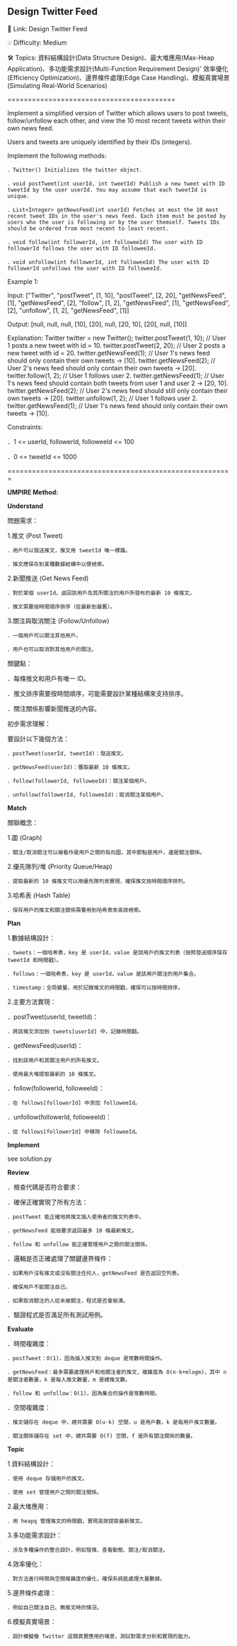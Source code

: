 **Design Twitter Feed**
-

🔗 Link: Design Twitter Feed

💡 Difficulty: Medium

🛠️ Topics: 資料結構設計(Data Structure Design)、最大堆應用(Max-Heap Application)、多功能需求設計(Multi-Function Requirement Design)'
效率優化(Efficiency Optimization)、邊界條件處理(Edge Case Handling)、模擬真實場景(Simulating Real-World Scenarios)

=========================================

Implement a simplified version of Twitter which allows users to post tweets, follow/unfollow each other, and view the 10 most recent tweets within their own news feed.

Users and tweets are uniquely identified by their IDs (integers).

Implement the following methods:

    ．Twitter() Initializes the twitter object.
    
    ．void postTweet(int userId, int tweetId) Publish a new tweet with ID tweetId by the user userId. You may assume that each tweetId is unique.
    
    ．List<Integer> getNewsFeed(int userId) Fetches at most the 10 most recent tweet IDs in the user's news feed. Each item must be posted by users who the user is following or by the user themself. Tweets IDs should be ordered from most recent to least recent.
    
    ．void follow(int followerId, int followeeId) The user with ID followerId follows the user with ID followeeId.
    
    ．void unfollow(int followerId, int followeeId) The user with ID followerId unfollows the user with ID followeeId.

Example 1:

Input:
["Twitter", "postTweet", [1, 10], "postTweet", [2, 20], "getNewsFeed", [1], "getNewsFeed", [2], "follow", [1, 2], "getNewsFeed", [1], "getNewsFeed", [2], "unfollow", [1, 2], "getNewsFeed", [1]]

Output:
[null, null, null, [10], [20], null, [20, 10], [20], null, [10]]

Explanation:
Twitter twitter = new Twitter();
twitter.postTweet(1, 10); // User 1 posts a new tweet with id = 10.
twitter.postTweet(2, 20); // User 2 posts a new tweet with id = 20.
twitter.getNewsFeed(1);   // User 1's news feed should only contain their own tweets -> [10].
twitter.getNewsFeed(2);   // User 2's news feed should only contain their own tweets -> [20].
twitter.follow(1, 2);     // User 1 follows user 2.
twitter.getNewsFeed(1);   // User 1's news feed should contain both tweets from user 1 and user 2 -> [20, 10].
twitter.getNewsFeed(2);   // User 2's news feed should still only contain their own tweets -> [20].
twitter.unfollow(1, 2);   // User 1 follows user 2.
twitter.getNewsFeed(1);   // User 1's news feed should only contain their own tweets -> [10].

Constraints:

．1 <= userId, followerId, followeeId <= 100

．0 <= tweetId <= 1000

=======================================================

**UMPIRE Method:**

**Understand**

問題需求：

1.推文 (Post Tweet)
    
    ．用戶可以發送推文，推文用 tweetId 唯一標識。
    
    ．推文應保存到某種數據結構中以便檢索。

2.新聞推送 (Get News Feed)
    
    ．對於某個 userId，返回該用戶及其所關注的用戶所發布的最新 10 條推文。
    
    ．推文需要按時間順序排序（從最新到最舊）。

3.關注與取消關注 (Follow/Unfollow)
    
    ．一個用戶可以關注其他用戶。
    
    ．用戶也可以取消對其他用戶的關注。

關鍵點：

．每條推文和用戶有唯一 ID。

．推文排序需要按時間順序，可能需要設計某種結構來支持排序。

．關注關係影響新聞推送的內容。

初步需求理解：

要設計以下幾個方法：

    ．postTweet(userId, tweetId)：發送推文。
    
    ．getNewsFeed(userId)：獲取最新 10 條推文。
    
    ．follow(followerId, followeeId)：關注某個用戶。
    
    ．unfollow(followerId, followeeId)：取消關注某個用戶。

**Match**

關聯概念：

1.圖 (Graph)

    ．關注/取消關注可以被看作是用戶之間的有向圖，其中節點是用戶，邊是關注關係。

2.優先隊列/堆 (Priority Queue/Heap)

    ．提取最新的 10 條推文可以用優先隊列來實現，確保推文按時間順序排列。

3.哈希表 (Hash Table)

    ．保存用戶的推文和關注關係需要用到哈希表來高效檢索。

**Plan**

1.數據結構設計：

    ．tweets：一個哈希表，key 是 userId，value 是該用戶的推文列表（按照發送順序保存 tweetId 和時間戳）。
    
    ．follows：一個哈希表，key 是 userId，value 是該用戶關注的用戶集合。
    
    ．timestamp：全局變量，用於記錄推文的時間戳，確保可以按時間排序。

2.主要方法實現：

．postTweet(userId, tweetId)：

    ．將該推文添加到 tweets[userId] 中，記錄時間戳。

．getNewsFeed(userId)：

    ．找到該用戶和其關注用戶的所有推文。

    ．使用最大堆提取最新的 10 條推文。

．follow(followerId, followeeId)：

    ．在 follows[followerId] 中添加 followeeId。

．unfollow(followerId, followeeId)：

    ．從 follows[followerId] 中移除 followeeId。

**Implement**

see solution.py

**Review**

．檢查代碼是否符合要求：

  ．確保正確實現了所有方法：

    ．postTweet 能正確地將推文插入使用者的推文列表中。
    
    ．getNewsFeed 能按要求返回最多 10 條最新推文。
    
    ．follow 和 unfollow 能正確管理用戶之間的關注關係。

  ．邏輯是否正確處理了關鍵邊界條件：

    ．如果用戶沒有推文或沒有關注任何人，getNewsFeed 是否返回空列表。
    
    ．確保用戶不能關注自己。
    
    ．如果取消關注的人從未被關注，程式是否會崩潰。

  ．驗證程式是否滿足所有測試用例。

**Evaluate**

．時間複雜度：

    ．postTweet：O(1)，因為插入推文到 deque 是常數時間操作。
    
    ．getNewsFeed：最多需要處理用戶和他關注者的推文，複雜度為 O(n⋅k+mlogm)，其中 n 是關注者數量，k 是每人推文數量，m 是總推文數。
    
    ．follow 和 unfollow：O(1)，因為集合的操作是常數時間。

．空間複雜度：

    ．推文儲存在 deque 中，總共需要 O(u⋅k) 空間，u 是用戶數，k 是每用戶推文數量。
    
    ．關注關係儲存在 set 中，總共需要 O(f) 空間，f 是所有關注關係的數量。

**Topic**

1.資料結構設計：

    ．使用 deque 存儲用戶的推文。
    
    ．使用 set 管理用戶之間的關注關係。

2.最大堆應用：

    ．用 heapq 管理推文的時間戳，實現高效提取最新推文。

3.多功能需求設計：

    ．涉及多種操作的整合設計，例如發推、查看動態、關注/取消關注。

4.效率優化：

    ．對方法進行時間與空間複雜度的優化，確保系統能處理大量數據。

5.邊界條件處理：

    ．例如自己關注自己、無推文時的情況。

6.模擬真實場景：

    ．設計模擬像 Twitter 這類真實應用的場景，測試對需求分析和實現的能力。


